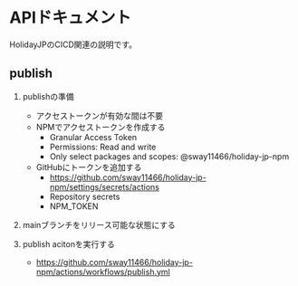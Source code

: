 # APIドキュメント
HolidayJPのCICD関連の説明です。

## publish

   1. publishの準備
      - アクセストークンが有効な間は不要
      - NPMでアクセストークンを作成する
         - Granular Access Token
         - Permissions: Read and write 
         - Only select packages and scopes: @sway11466/holiday-jp-npm
      - GitHubにトークンを追加する
         - https://github.com/sway11466/holiday-jp-npm/settings/secrets/actions
         - Repository secrets
         - NPM_TOKEN

   2. mainブランチをリリース可能な状態にする

   3. publish acitonを実行する
      - https://github.com/sway11466/holiday-jp-npm/actions/workflows/publish.yml
